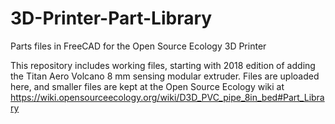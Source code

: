 # 3D-Printer-Part-Library
Parts files in FreeCAD for the Open Source Ecology 3D Printer

This repository includes working files, starting with 2018 edition of adding the Titan Aero Volcano 8 mm sensing modular extruder. Files are uploaded here, and smaller files are kept at the Open Source Ecology wiki at https://wiki.opensourceecology.org/wiki/D3D_PVC_pipe_8in_bed#Part_Library

